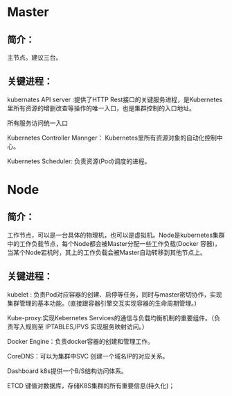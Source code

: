 # Master

## 简介：

主节点。建议三台。

## 关键进程：

kubernates API server :提供了HTTP Rest接口的关键服务进程，是Kubernetes里所有资源的增删改查等操作的唯一入口，也是集群控制的入口地址。

 所有服务访问统一入口

Kubernetes Controller Mannger： Kubernetes里所有资源对象的自动化控制中心。

Kubernetes Scheduler: 负责资源(Pod)调度的进程。





# Node

## 简介：

工作节点，可以是一台具体的物理机，也可以是虚拟机。Node是kubernetes集群中的工作负载节点，每个Node都会被Master分配一些工作负载(Docker 容器)，当某个Node宕机时，其上的工作负载会被Master自动转移到其他节点上。

## 关键进程：

kubelet : 负责Pod对应容器的创建、启停等任务，同时与master密切协作，实现集群管理的基本功能。(直接跟容器引擎交互实现容器的生命周期管理。)

Kube-proxy:实现Kebernetes Services的通信与负载均衡机制的重要组件。（负责写入规则至 IPTABLES,IPVS 实现服务映射访问。）

Docker Engine：负责docker容器的创建和管理工作。



CoreDNS：可以为集群中SVC 创建一个域名IP的对应关系。

Dashboard  k8s提供一个B/S结构访问体系。





ETCD 键值对数据库，存储K8S集群的所有重要信息(持久化)；

